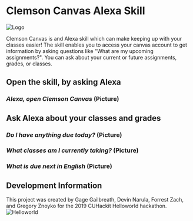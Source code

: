 # Clemson Canvas Alexa Skill

![Logo](https://devinnarula.github.io/alexa-hello-world/ClemsonCanvas512x512.jpg)

Clemson Canvas is and Alexa skill which can make keeping up with your classes easier! The skill enables you to access your canvas account to get information by asking questions like "What are my upcoming assignments?". You can ask about your current or future assignments, grades, or classes.



## Open the skill, by asking Alexa
### *Alexa, open Clemson Canvas* (Picture)
## Ask Alexa about your classes and grades
### *Do I have anything due today?* (Picture)
### *What classes am I currently taking?* (Picture)
### *What is due next in English* (Picture)



## Development Information
This project was created by Gage Gailbreath, Devin Narula, Forrest Zach, and Gregory Znoyko for the 2019 CUHackit Helloworld hackathon.
![Helloworld](https://devinnarula.github.io/alexa-hello-world/Helloworld.png)